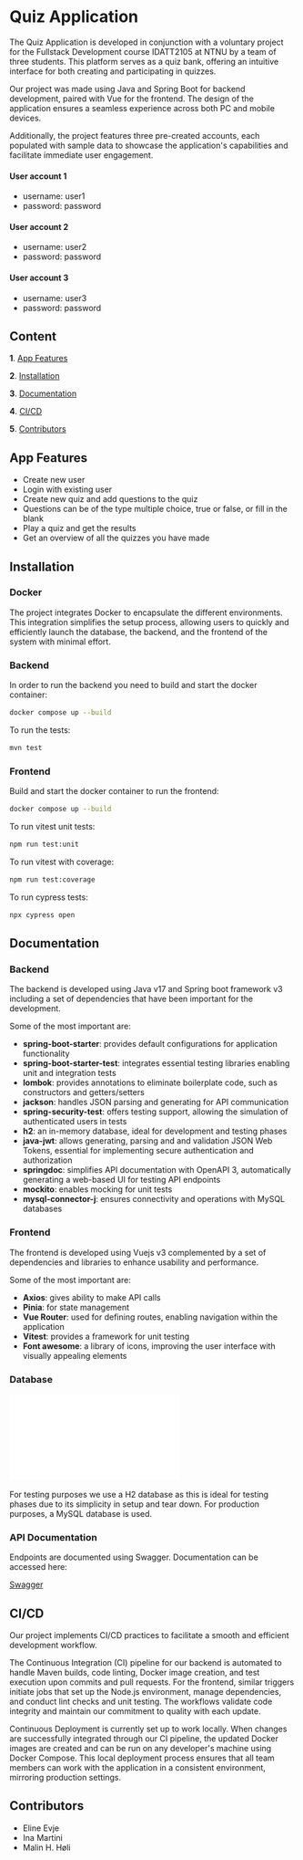 # Quiz Application

The Quiz Application is developed in conjunction with a voluntary project for the Fullstack Development course IDATT2105 at NTNU by a team of three students. This platform serves as a quiz bank, offering an intuitive interface for both creating and participating in quizzes. 

Our project was made using Java and Spring Boot for backend development, paired with Vue for the frontend. The design of the application ensures a seamless experience across both PC and mobile devices. 

Additionally, the project features three pre-created accounts, each populated with sample data to showcase the application's capabilities and facilitate immediate user engagement.

#### User account 1
- username: user1
- password: password

#### User account 2
- username: user2
- password: password

#### User account 3
- username: user3
- password: password

## Content
**1**. [App Features](#app-features)

**2**. [Installation](#installation)

**3**. [Documentation](#documentation)

**4**. [CI/CD](#CI/CD)

**5**. [Contributors](#contributors)

## App Features
- Create new user
- Login with existing user
- Create new quiz and add questions to the quiz
- Questions can be of the type multiple choice, true or false, or fill in the blank
- Play a quiz and get the results 
- Get an overview of all the quizzes you have made

## Installation

### Docker 
The project integrates Docker to encapsulate the different environments. This integration simplifies the setup process, allowing users to quickly and efficiently launch the database, the backend, and the frontend of the system with minimal effort.

### Backend
In order to run the backend you need to build and start the docker container:
```bash
docker compose up --build
```

To run the tests:
```bash
mvn test
```

### Frontend
Build and start the docker container to run the frontend:
```bash
docker compose up --build
```

To run vitest unit tests:
```bash
npm run test:unit
```

To run vitest with coverage:
```bash
npm run test:coverage
```

To run cypress tests:
```bash
npx cypress open
```

## Documentation
### Backend
The backend is developed using Java v17 and Spring boot framework v3 including a set of dependencies that have been important for the development.

Some of the most important are:
- **spring-boot-starter**: provides default configurations for application functionality
- **spring-boot-starter-test**: integrates essential testing libraries enabling unit and integration tests
- **lombok**: provides annotations to eliminate boilerplate code, such as constructors and getters/setters
- **jackson**: handles JSON parsing and generating for API communication
- **spring-security-test**: offers testing support, allowing the simulation of authenticated users in tests
- **h2**: an in-memory database, ideal for development and testing phases
- **java-jwt**: allows generating, parsing and and validation JSON Web Tokens, essential for implementing secure authentication and authorization
- **springdoc**: simplifies API documentation with OpenAPI 3, automatically generating a web-based UI for testing API endpoints
- **mockito**: enables mocking for unit tests
- **mysql-connector-j**: ensures connectivity and operations with MySQL databases 

### Frontend
The frontend is developed using Vuejs v3 complemented by a set of dependencies and libraries to enhance usability and performance.

Some of the most important are:
- **Axios**: gives ability to make API calls
- **Pinia**: for state management
- **Vue Router**: used for defining routes, enabling navigation within the application
- **Vitest**: provides a framework for unit testing 
- **Font awesome**: a library of icons, improving the user interface with visually appealing elements

### Database

![ER-diagram](/ER-diagram.pdf)

For testing purposes we use a H2 database as this is ideal for testing phases due to its simplicity in setup and tear down. 
For production purposes, a MySQL database is used. 


### API Documentation
Endpoints are documented using Swagger. Documentation can be accessed here:

[Swagger](http://localhost:8080/swagger-ui/index.html)

## CI/CD
Our project implements CI/CD practices to facilitate a smooth and efficient development workflow.

The Continuous Integration (CI) pipeline for our backend is automated to handle Maven builds, code linting, Docker image creation, and test execution upon commits and pull requests. For the frontend, similar triggers initiate jobs that set up the Node.js environment, manage dependencies, and conduct lint checks and unit testing. The workflows validate code integrity and maintain our commitment to quality with each update.

Continuous Deployment is currently set up to work locally. When changes are successfully integrated through our CI pipeline, the updated Docker images are created and can be run on any developer's machine using Docker Compose. This local deployment process ensures that all team members can work with the application in a consistent environment, mirroring production settings.

## Contributors

- Eline Evje
- Ina Martini
- Malin H. Høli
